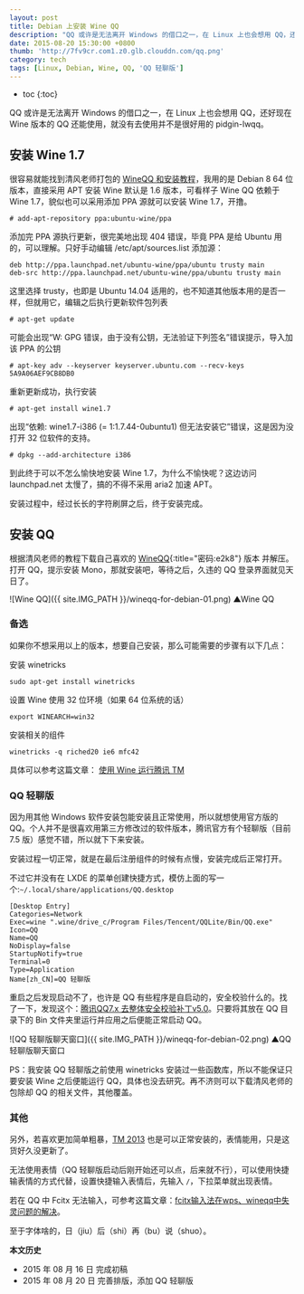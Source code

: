 ```yaml
---
layout: post
title: Debian 上安装 Wine QQ
description: "QQ 或许是无法离开 Windows 的借口之一，在 Linux 上也会想用 QQ，还好现在 Wine 版本的 QQ 还能使用，就没有去使用并不是很好用的 pidgin-lwqq。"
date: 2015-08-20 15:30:00 +0800
thumb: 'http://7fv9cr.com1.z0.glb.clouddn.com/qq.png'
category: tech
tags: [Linux, Debian, Wine, QQ, 'QQ 轻聊版']
---
```


* toc
{:toc}

QQ 或许是无法离开 Windows 的借口之一，在 Linux 上也会想用 QQ，还好现在 Wine 版本的 QQ 还能使用，就没有去使用并不是很好用的 pidgin-lwqq。

## 安装 Wine 1.7

很容易就能找到清风老师打包的 [WineQQ 和安装教程](http://phpcj.org/wineqq/)，我用的是 Debian 8 64 位版本，直接采用 APT 安装 Wine 默认是 1.6 版本，可看样子 Wine QQ 依赖于 Wine 1.7，貌似也可以采用添加 PPA 源就可以安装 Wine 1.7，开撸。

    # add-apt-repository ppa:ubuntu-wine/ppa

添加完 PPA 源执行更新，很完美地出现 404 错误，毕竟 PPA 是给 Ubuntu 用的，可以理解。只好手动编辑 /etc/apt/sources.list 添加源：

    deb http://ppa.launchpad.net/ubuntu-wine/ppa/ubuntu trusty main 
    deb-src http://ppa.launchpad.net/ubuntu-wine/ppa/ubuntu trusty main

这里选择 trusty，也即是 Ubuntu 14.04 适用的，也不知道其他版本用的是否一样，但就用它，编辑之后执行更新软件包列表

    # apt-get update

可能会出现“W: GPG 错误，由于没有公钥，无法验证下列签名”错误提示，导入加该 PPA 的公钥

    # apt-key adv --keyserver keyserver.ubuntu.com --recv-keys 5A9A06AEF9CB8DB0

重新更新成功，执行安装

    # apt-get install wine1.7

出现“依赖: wine1.7-i386 (= 1:1.7.44-0ubuntu1) 但无法安装它”错误，这是因为没打开 32 位软件的支持。

    # dpkg --add-architecture i386

到此终于可以不怎么愉快地安装 Wine 1.7，为什么不愉快呢？这边访问 launchpad.net 太慢了，搞的不得不采用 aria2 加速 APT。

安装过程中，经过长长的字符刷屏之后，终于安装完成。

## 安装 QQ

根据清风老师的教程下载自己喜欢的 [WineQQ](http://pan.baidu.com/s/1qWyPHA8){:title="密码:e2k8"} 版本 并解压。打开 QQ，提示安装 Mono，那就安装吧，等待之后，久违的 QQ 登录界面就见天日了。

![Wine QQ]({{ site.IMG_PATH }}/wineqq-for-debian-01.png)
▲Wine QQ

### 备选

如果你不想采用以上的版本，想要自己安装，那么可能需要的步骤有以下几点：

安装 winetricks
    
    sudo apt-get install winetricks

设置 Wine 使用 32 位环境（如果 64 位系统的话）

    export WINEARCH=win32

安装相关的组件

    winetricks -q riched20 ie6 mfc42

具体可以参考这篇文章： [使用 Wine 运行腾讯 TM](http://lilydjwg.is-programmer.com/2013/3/24/run-tencent-messenger-with-wine.38382.html)

### QQ 轻聊版

因为用其他 Windows 软件安装包能安装且正常使用，所以就想使用官方版的 QQ。个人并不是很喜欢用第三方修改过的软件版本，腾讯官方有个轻聊版（目前 7.5 版）感觉不错，所以就下下来安装。

安装过程一切正常，就是在最后注册组件的时候有点慢，安装完成后正常打开。

不过它并没有在 LXDE 的菜单创建快捷方式，模仿上面的写一个:`~/.local/share/applications/QQ.desktop`

    [Desktop Entry]
    Categories=Network
    Exec=wine ".wine/drive_c/Program Files/Tencent/QQLite/Bin/QQ.exe"
    Icon=QQ
    Name=QQ
    NoDisplay=false
    StartupNotify=true
    Terminal=0
    Type=Application
    Name[zh_CN]=QQ 轻聊版

重启之后发现启动不了，也许是 QQ 有些程序是自启动的，安全校验什么的。找了一下，发现这个：[腾讯QQ7.x 去整体安全校验补丁v5.0](http://www.zdfans.com/589.html)。只要将其放在 QQ 目录下的 Bin 文件夹里运行并应用之后便能正常启动 QQ。

![QQ 轻聊版聊天窗口]({{ site.IMG_PATH }}/wineqq-for-debian-02.png)
▲QQ 轻聊版聊天窗口

PS：我安装 QQ 轻聊版之前使用 winetricks 安装过一些函数库，所以不能保证只要安装 Wine 之后便能运行 QQ，具体也没去研究。再不济则可以下载清风老师的包除却 QQ 的相关文件，其他覆盖。

### 其他

另外，若喜欢更加简单粗暴，[TM 2013](http://im.qq.com/tm/2013/) 也是可以正常安装的，表情能用，只是这货好久没更新了。

无法使用表情（QQ 轻聊版启动后刚开始还可以点，后来就不行），可以使用快捷输表情的方式代替，设置快捷输入表情后，先输入 `/`，下拉菜单就出现表情。

若在 QQ 中 Fcitx 无法输入，可参考这篇文章：[fcitx输入法在wps、wineqq中失灵问题的解决](http://segmentfault.com/a/1190000000361008)。

至于字体啥的，日（jiu）后（shi）再（bu）说（shuo）。

**本文历史**

* 2015 年 08 月 16 日 完成初稿
* 2015 年 08 月 20 日 完善排版，添加 QQ 轻聊版
